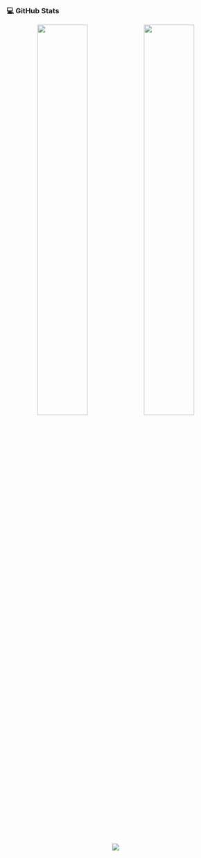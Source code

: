 ### 💻 GitHub Stats

<p align="center">
  <img width="48%" height:"100%" src="https://github-readme-stats.vercel.app/api?username=neginAhmadiTech&show_icons=true&theme=tokyonight" />
  <img width="48%" height:"70%" src="https://github-readme-stats.vercel.app/api/top-langs/?username=neginAhmadiTech&layout=compact&theme=tokyonight" />
</p>

<p align="center">
  <img src="https://streak-stats.demolab.com?user=neginAhmadiTech&theme=tokyonight" />
</p>
